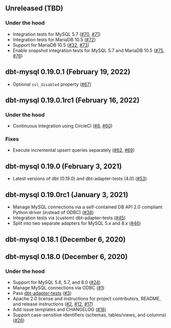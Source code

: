 ## Unreleased (TBD)

### Under the hood
- Integration tests for MySQL 5.7 ([#70](https://github.com/dbeatty10/dbt-mysql/issues/70), [#71](https://github.com/dbeatty10/dbt-mysql/pull/71))
- Integration tests for MariaDB 10.5 ([#72](https://github.com/dbeatty10/dbt-mysql/pull/72))
- Support for MariaDB 10.5 ([#32](https://github.com/dbeatty10/dbt-mysql/issues/32), [#73](https://github.com/dbeatty10/dbt-mysql/pull/73))
- Enable snapshot integration tests for MySQL 5.7 and MariaDB 10.5 ([#75](https://github.com/dbeatty10/dbt-mysql/issues/75), [#76](https://github.com/dbeatty10/dbt-mysql/pull/76))

## dbt-mysql 0.19.0.1 (February 19, 2022)
- Optional `ssl_disabled` property ([#67](https://github.com/dbeatty10/dbt-mysql/pull/67))

## dbt-mysql 0.19.0.1rc1 (February 16, 2022)

### Under the hood
- Continuous integration using CircleCI ([#8](https://github.com/dbeatty10/dbt-mysql/issues/8), [#60](https://github.com/dbeatty10/dbt-mysql/pull/60))

### Fixes
- Execute incremental upsert queries separately ([#62](https://github.com/dbeatty10/dbt-mysql/issues/62), [#69](https://github.com/dbeatty10/dbt-mysql/pull/69))

## dbt-mysql 0.19.0 (February 3, 2021)
- Latest versions of dbt (0.19.0) and dbt-adapter-tests (4.0) ([#53](https://github.com/dbeatty10/dbt-mysql/pull/53))

## dbt-mysql 0.19.0rc1 (January 3, 2021)

- Manage MySQL connections via a self-contained DB API 2.0 compliant Python driver (instead of ODBC) ([#38](https://github.com/dbeatty10/dbt-mysql/pull/38))
- Integration tests via (custom) dbt-adapter-tests ([#45](https://github.com/dbeatty10/dbt-mysql/pull/45))
- Split into two separate adapters for MySQL 5.x and 8.x ([#46](https://github.com/dbeatty10/dbt-mysql/pull/46))

## dbt-mysql 0.18.1 (December 6, 2020)

## dbt-mysql 0.18.0 (December 6, 2020)

### Under the hood
- Support for MySQL 5.6, 5.7, and 8.0 ([#24](https://github.com/dbeatty10/dbt-mysql/pull/24))
- Manage MySQL connections via ODBC ([#1](https://github.com/dbeatty10/dbt-mysql/pull/1))
- Pass [dbt-adapter-tests](https://github.com/dbeatty10/dbt-adapter-tests) ([#3](https://github.com/dbeatty10/dbt-mysql/pull/3))
- Apache 2.0 license and instructions for project contributors, README, and release instructions ([#2](https://github.com/dbeatty10/dbt-mysql/pull/2), [#12](https://github.com/dbeatty10/dbt-mysql/pull/12), [#17](https://github.com/dbeatty10/dbt-mysql/pull/17))
- Add issue templates and CHANGELOG ([#18](https://github.com/dbeatty10/dbt-mysql/pull/18))
- Support case-sensitive identifiers (schemas, tables/views, and columns) ([#26](https://github.com/dbeatty10/dbt-mysql/pull/26))
